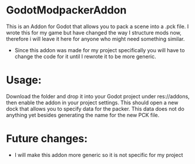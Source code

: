 # GodotModpackerAddon
This is an Addon for Godot that allows you to pack a scene into a .pck file. I wrote this for my game but have changed the way I structure mods now, therefore i will leave it here for anyone who might need something similar.
- Since this addon was made for my project specifically you will have to change the code for it until I rewrote it to be more generic.

# Usage:
Download the folder and drop it into your Godot project under res://addons, then enable the addon in your project settings.
This should open a new dock that allows you to specify data for the packer.
This data does not do anything yet besides generating the name for the new PCK file.

# Future changes:
- I will make this addon more generic so it is not specific for my project
